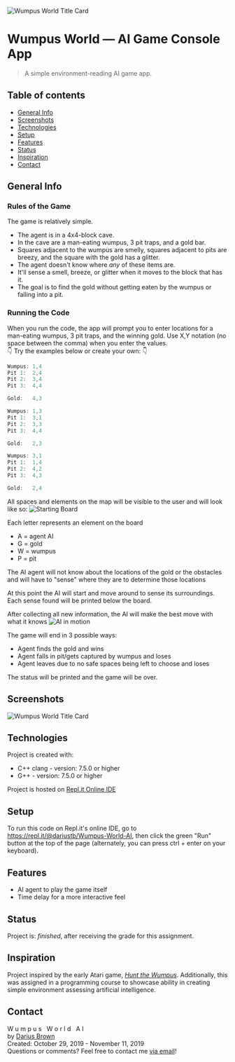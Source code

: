 ![Wumpus World Title Card](https://i.ibb.co/8rDDm12/ww-shot.png)
# Wumpus World &mdash; AI Game Console App
> A simple environment-reading AI game app.

## Table of contents
* [General Info](#general-info)
* [Screenshots](#screenshots)
* [Technologies](#technologies)
* [Setup](#setup)
* [Features](#features)
* [Status](#status)
* [Inspiration](#inspiration)
* [Contact](#contact)

## General Info
### Rules of the Game
The game is relatively simple.
- The agent is in a 4x4-block cave.
- In the cave are a man-eating wumpus, 3 pit traps, and a gold bar.
- Squares adjacent to the wumpus are smelly, squares adjacent to pits are breezy, and the square with the gold has a glitter.
- The agent doesn't know where *any* of these items are.
- It'll sense a smell, breeze, or glitter when it moves to the block that has it.
- The goal is to find the gold without getting eaten by the wumpus or falling into a pit.

### Running the Code
When you run the code, the app will prompt you to enter locations for a man-eating wumpus, 3 pit traps, and the winning gold. Use X,Y notation (no space between the comma) when you enter the values. <br>
👇 Try the examples below or create your own: 👇

```cpp
Wumpus: 1,4
Pit 1:  2,4
Pit 2:  3,4
Pit 3:  4,4

Gold:   4,3
```
```cpp
Wumpus: 1,3
Pit 1:  3,1
Pit 2:  3,3
Pit 3:  4,4

Gold:   2,3
```
```cpp
Wumpus: 3,1
Pit 1:  1,4
Pit 2:  4,2
Pit 3:  4,3

Gold:   2,4
```

All spaces and elements on the map will be visible to the user and will look like so:
![Starting Board](https://i.ibb.co/jbcRJ7f/ww-startboard.png)

Each letter represents an element on the board
- A = agent AI	
- G = gold
- W = wumpus
- P = pit

The AI agent will not know about the locations of the gold or the obstacles and will have to "sense" where they are to determine those locations

At this point the AI will start and move around to sense its surroundings. Each sense found will be printed below the board.

After collecting all new information, the AI will make the best move with what it knows
![AI in motion](https://i.ibb.co/qJqtwsy/ww-gameplay.gif)

The game will end in 3 possible ways:
- Agent finds the gold and wins
- Agent falls in pit/gets captured by wumpus and loses
- Agent leaves due to no safe spaces being left to choose and loses

The status will be printed and the game will be over.

## Screenshots
![Wumpus World Title Card](https://i.ibb.co/8rDDm12/ww-shot.png)

## Technologies
Project is created with:
* C++ clang - version: 7.5.0 or higher
* G++ - version: 7.5.0 or higher

Project is hosted on [Repl.it Online IDE](https://repl.it)

## Setup
To run this code on Repl.it's online IDE, go to https://repl.it/@dariustb/Wumpus-World-AI, then click the green "Run" button at the top of the page (alternately, you can press ctrl + enter on your keyboard).

## Features
* AI agent to play the game itself
* Time delay for a more interactive feel

## Status
Project is: *finished*, after receiving the grade for this assignment.

## Inspiration
Project inspired by the early Atari game, [*Hunt the Wumpus*](https://www.atariarchives.org/bcc1/showpage.php?page=247). Additionally, this was assigned in a programming course to showcase ability in creating simple environment assessing artificial intelligence.

## Contact
W u m p u s &nbsp; W o r l d &nbsp; A I <br>
by [Darius Brown](https://dariusbrown.dev)<br>
Created: October 29, 2019 - November 11, 2019 <br>
Questions or comments? Feel free to contact me [via email](mailto:dariustb@tech-center.com)!